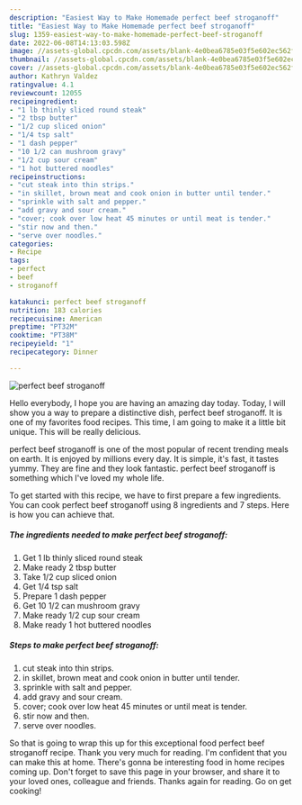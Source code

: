 ```yaml
---
description: "Easiest Way to Make Homemade perfect beef stroganoff"
title: "Easiest Way to Make Homemade perfect beef stroganoff"
slug: 1359-easiest-way-to-make-homemade-perfect-beef-stroganoff
date: 2022-06-08T14:13:03.598Z
image: //assets-global.cpcdn.com/assets/blank-4e0bea6785e03f5e602ec562f230caae08da540cada707380b4fe1bbebba43da.png
thumbnail: //assets-global.cpcdn.com/assets/blank-4e0bea6785e03f5e602ec562f230caae08da540cada707380b4fe1bbebba43da.png
cover: //assets-global.cpcdn.com/assets/blank-4e0bea6785e03f5e602ec562f230caae08da540cada707380b4fe1bbebba43da.png
author: Kathryn Valdez
ratingvalue: 4.1
reviewcount: 12055
recipeingredient:
- "1 lb thinly sliced round steak"
- "2 tbsp butter"
- "1/2 cup sliced onion"
- "1/4 tsp salt"
- "1 dash pepper"
- "10 1/2 can mushroom gravy"
- "1/2 cup sour cream"
- "1 hot buttered noodles"
recipeinstructions:
- "cut steak into thin strips."
- "in skillet, brown meat and cook onion in butter until tender."
- "sprinkle with salt and pepper."
- "add gravy and sour cream."
- "cover; cook over low heat 45 minutes or until meat is tender."
- "stir now and then."
- "serve over noodles."
categories:
- Recipe
tags:
- perfect
- beef
- stroganoff

katakunci: perfect beef stroganoff 
nutrition: 183 calories
recipecuisine: American
preptime: "PT32M"
cooktime: "PT38M"
recipeyield: "1"
recipecategory: Dinner

---
```



![perfect beef stroganoff](//assets-global.cpcdn.com/assets/blank-4e0bea6785e03f5e602ec562f230caae08da540cada707380b4fe1bbebba43da.png)

Hello everybody, I hope you are having an amazing day today. Today, I will show you a way to prepare a distinctive dish, perfect beef stroganoff. It is one of my favorites food recipes. This time, I am going to make it a little bit unique. This will be really delicious.



perfect beef stroganoff is one of the most popular of recent trending meals on earth. It is enjoyed by millions every day. It is simple, it's fast, it tastes yummy. They are fine and they look fantastic. perfect beef stroganoff is something which I've loved my whole life.


To get started with this recipe, we have to first prepare a few ingredients. You can cook perfect beef stroganoff using 8 ingredients and 7 steps. Here is how you can achieve that.

<!--inarticleads1-->

##### The ingredients needed to make perfect beef stroganoff:

1. Get 1 lb thinly sliced round steak
1. Make ready 2 tbsp butter
1. Take 1/2 cup sliced onion
1. Get 1/4 tsp salt
1. Prepare 1 dash pepper
1. Get 10 1/2 can mushroom gravy
1. Make ready 1/2 cup sour cream
1. Make ready 1 hot buttered noodles




<!--inarticleads2-->

##### Steps to make perfect beef stroganoff:

1. cut steak into thin strips.
1. in skillet, brown meat and cook onion in butter until tender.
1. sprinkle with salt and pepper.
1. add gravy and sour cream.
1. cover; cook over low heat 45 minutes or until meat is tender.
1. stir now and then.
1. serve over noodles.




So that is going to wrap this up for this exceptional food perfect beef stroganoff recipe. Thank you very much for reading. I'm confident that you can make this at home. There's gonna be interesting food in home recipes coming up. Don't forget to save this page in your browser, and share it to your loved ones, colleague and friends. Thanks again for reading. Go on get cooking!
